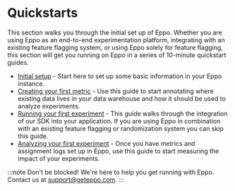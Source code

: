 # Quickstarts

This section walks you through the initial set up of Eppo. Whether you are using Eppo as an end-to-end experimentation platform, integrating with an existing feature flagging system, or using Eppo solely for feature flagging, this section will get you running on Eppo in a series of 10-minute quickstart guides.

- [Initial setup](/setup-quickstart/) - Start here to set up some basic information in your Eppo instance.
- [Creating your first metric](/metric-quickstart) - Use this guide to start annotating where existing data lives in your data warehouse and how it should be used to analyze experiments.
- [Running your first experiment](/feature-flag-quickstart/) - This guide walks through the integration of our SDK into your application. If you are using Eppo in combination with an existing feature flagging or randomization system you can skip this guide. 
- [Analyzing your first experiment](/experiment-quickstart/) - Once you have metrics and assignment logs set up in Eppo, use this guide to start measuring the impact of your experiments.

:::note
Don't be blocked! We're here to help you get running with Eppo. Contact us at [support@geteppo.com](mailto:support@geteppo.com).
:::
